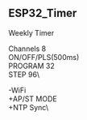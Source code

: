 ## ESP32_Timer

Weekly Timer

Channels 8\
ON/OFF/PLS(500ms)\
PROGRAM 32\
STEP 96\

-WiFi\
+AP/ST MODE\
+NTP Sync\
